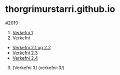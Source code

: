 # thorgrimurstarri.github.io
#2019 


1. [Verkefni 1](verkefni_1/)
2. Verkefni  
  * [Verkefni 2.1 og 2.2](verkefni_2/verkefni-21,22/)
  * [Verkefni 2.3](verkefni_2/verkefni-23/)
  * [Verkefni 2.4](verkefni_2/verkefni-24/)
3. [Verkefni 3]
(verkefni-3/)
